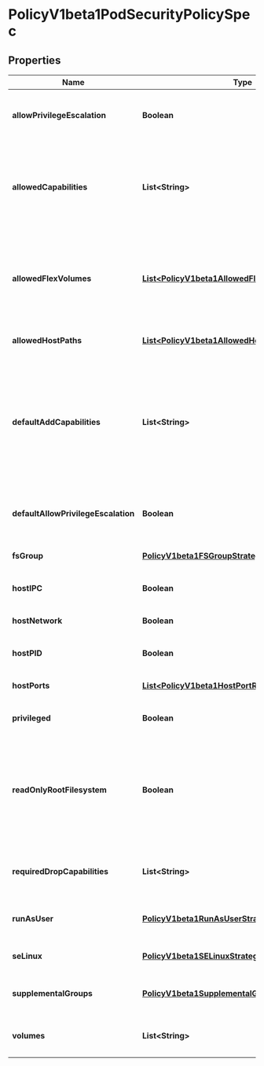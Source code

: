 
# PolicyV1beta1PodSecurityPolicySpec

## Properties
Name | Type | Description | Notes
------------ | ------------- | ------------- | -------------
**allowPrivilegeEscalation** | **Boolean** | AllowPrivilegeEscalation determines if a pod can request to allow privilege escalation. If unspecified, defaults to true. |  [optional]
**allowedCapabilities** | **List&lt;String&gt;** | AllowedCapabilities is a list of capabilities that can be requested to add to the container. Capabilities in this field may be added at the pod author&#39;s discretion. You must not list a capability in both AllowedCapabilities and RequiredDropCapabilities. |  [optional]
**allowedFlexVolumes** | [**List&lt;PolicyV1beta1AllowedFlexVolume&gt;**](PolicyV1beta1AllowedFlexVolume.md) | AllowedFlexVolumes is a whitelist of allowed Flexvolumes.  Empty or nil indicates that all Flexvolumes may be used.  This parameter is effective only when the usage of the Flexvolumes is allowed in the \&quot;Volumes\&quot; field. |  [optional]
**allowedHostPaths** | [**List&lt;PolicyV1beta1AllowedHostPath&gt;**](PolicyV1beta1AllowedHostPath.md) | is a white list of allowed host paths. Empty indicates that all host paths may be used. |  [optional]
**defaultAddCapabilities** | **List&lt;String&gt;** | DefaultAddCapabilities is the default set of capabilities that will be added to the container unless the pod spec specifically drops the capability.  You may not list a capability in both DefaultAddCapabilities and RequiredDropCapabilities. Capabilities added here are implicitly allowed, and need not be included in the AllowedCapabilities list. |  [optional]
**defaultAllowPrivilegeEscalation** | **Boolean** | DefaultAllowPrivilegeEscalation controls the default setting for whether a process can gain more privileges than its parent process. |  [optional]
**fsGroup** | [**PolicyV1beta1FSGroupStrategyOptions**](PolicyV1beta1FSGroupStrategyOptions.md) | FSGroup is the strategy that will dictate what fs group is used by the SecurityContext. | 
**hostIPC** | **Boolean** | hostIPC determines if the policy allows the use of HostIPC in the pod spec. |  [optional]
**hostNetwork** | **Boolean** | hostNetwork determines if the policy allows the use of HostNetwork in the pod spec. |  [optional]
**hostPID** | **Boolean** | hostPID determines if the policy allows the use of HostPID in the pod spec. |  [optional]
**hostPorts** | [**List&lt;PolicyV1beta1HostPortRange&gt;**](PolicyV1beta1HostPortRange.md) | hostPorts determines which host port ranges are allowed to be exposed. |  [optional]
**privileged** | **Boolean** | privileged determines if a pod can request to be run as privileged. |  [optional]
**readOnlyRootFilesystem** | **Boolean** | ReadOnlyRootFilesystem when set to true will force containers to run with a read only root file system.  If the container specifically requests to run with a non-read only root file system the PSP should deny the pod. If set to false the container may run with a read only root file system if it wishes but it will not be forced to. |  [optional]
**requiredDropCapabilities** | **List&lt;String&gt;** | RequiredDropCapabilities are the capabilities that will be dropped from the container.  These are required to be dropped and cannot be added. |  [optional]
**runAsUser** | [**PolicyV1beta1RunAsUserStrategyOptions**](PolicyV1beta1RunAsUserStrategyOptions.md) | runAsUser is the strategy that will dictate the allowable RunAsUser values that may be set. | 
**seLinux** | [**PolicyV1beta1SELinuxStrategyOptions**](PolicyV1beta1SELinuxStrategyOptions.md) | seLinux is the strategy that will dictate the allowable labels that may be set. | 
**supplementalGroups** | [**PolicyV1beta1SupplementalGroupsStrategyOptions**](PolicyV1beta1SupplementalGroupsStrategyOptions.md) | SupplementalGroups is the strategy that will dictate what supplemental groups are used by the SecurityContext. | 
**volumes** | **List&lt;String&gt;** | volumes is a white list of allowed volume plugins.  Empty indicates that all plugins may be used. |  [optional]



